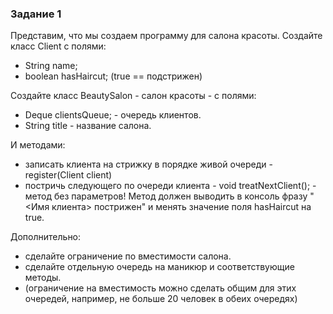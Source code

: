 ### Задание 1
Представим, что мы создаем программу для салона красоты.
Создайте класс Client с полями: 
- String name;
- boolean hasHaircut;  (true == подстрижен)

Создайте класс BeautySalon - салон красоты - с полями: 
- Deque<Client> clientsQueue; - очередь клиентов.
- String title - название салона.

И методами: 
- записать клиента на стрижку в порядке живой очереди - register(Client client)
- постричь следующего по очереди клиента - void treatNextClient();  - метод без параметров!
Метод должен выводить в консоль фразу "<Имя клиента> пострижен" и менять значение поля hasHaircut на true.

Дополнительно:
- сделайте ограничение по вместимости салона.
- сделайте отдельную очередь на маникюр и соответствующие методы. 
- (ограничение на вместимость можно сделать общим для этих очередей, например, не больше 20 человек в обеих очередях)


